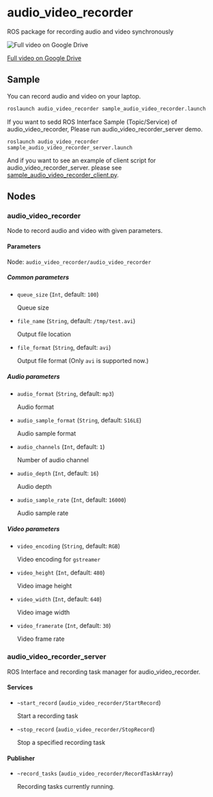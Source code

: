 # audio_video_recorder

ROS package for recording audio and video synchronously

![[Full video on Google Drive](https://drive.google.com/file/d/1TWnRKbOdq6jPza82eNhhjn56lQXRxWjl/view?usp=sharing)
](.media/pr2_sample.gif)

[Full video on Google Drive](https://drive.google.com/file/d/1TWnRKbOdq6jPza82eNhhjn56lQXRxWjl/view?usp=sharing)

## Sample

You can record audio and video on your laptop.

```bash
roslaunch audio_video_recorder sample_audio_video_recorder.launch
```

If you want to sedd ROS Interface Sample (Topic/Service) of audio_video_recorder, Please run audio_video_recorder_server demo.

```
roslaunch audio_video_recorder sample_audio_video_recorder_server.launch
```

And if you want to see an example of client script for audio_video_recorder_server. please see [sample_audio_video_recorder_client.py](./node_scripts/sample_audio_video_recorder_client.py).

## Nodes

### audio_video_recorder

Node to record audio and video with given parameters.

#### Parameters

Node: `audio_video_recorder/audio_video_recorder`

##### Common parameters

- `queue_size` (`Int`, default: `100`)

  Queue size

- `file_name` (`String`, default: `/tmp/test.avi`)

  Output file location

- `file_format` (`String`, default: `avi`)

  Output file format (Only `avi` is supported now.)

##### Audio parameters

- `audio_format` (`String`, default: `mp3`)

  Audio format

- `audio_sample_format` (`String`, default: `S16LE`)

  Audio sample format

- `audio_channels` (`Int`, default: `1`)

  Number of audio channel

- `audio_depth` (`Int`, default: `16`)

  Audio depth

- `audio_sample_rate` (`Int`, default: `16000`)

  Audio sample rate

##### Video parameters

- `video_encoding` (`String`, default: `RGB`)

  Video encoding for `gstreamer`

- `video_height` (`Int`, default: `480`)

  Video image height

- `video_width` (`Int`, default: `640`)

  Video image width

- `video_framerate` (`Int`, default: `30`)

  Video frame rate

### audio_video_recorder_server

ROS Interface and recording task manager for audio_video_recorder.

#### Services

- `~start_record` (`audio_video_recorder/StartRecord`)

  Start a recording task

- `~stop_record` (`audio_video_recorder/StopRecord`)

  Stop a specified recording task

#### Publisher

- `~record_tasks` (`audio_video_recorder/RecordTaskArray`)

  Recording tasks currently running.
